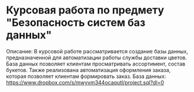 # Курсовая работа по предмету "Безопасность систем баз данных"
Описание:
В курсовой работе рассматривается создание базы данных, предназначенной для автоматизации работы службы доставки цветов. База данных позволяет клиентам просматривать ассортимент, состав букетов. Также реализована автоматизация оформления заказа, которая позволяет клиентам формировать заказ.
База данных: https://www.dropbox.com/s/mwyvm344ocaqutl/project.sql?dl=0
